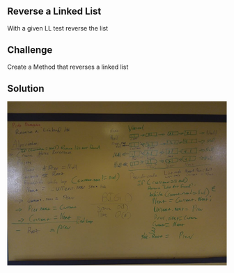 ## Reverse a Linked List
With a given LL test reverse the list
## Challenge
Create a Method that reverses a linked list
## Solution
<img src="assets/reverselist.jpg" alt="whiteboard picture of the has loop method"/>